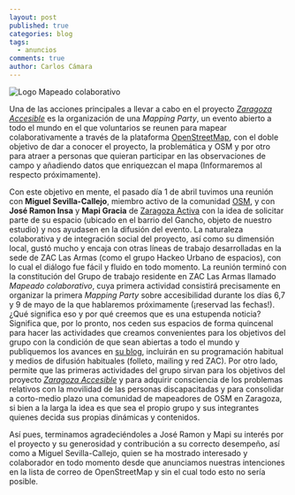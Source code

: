 ```yaml
---
layout: post
published: true
categories: blog
tags:
  - anuncios
comments: true
author: Carlos Cámara
---
```

![Logo Mapeado colaborativo]({{site.baseurl}}/media/mapeado-colaborativo-logo.png)

Una de las acciones principales a llevar a cabo en el proyecto *[Zaragoza Accesible](/about)* es la organización de una  *Mapping Party*, un evento abierto a todo el mundo en el que voluntarios se reunen para mapear colaborativamente a través de la plataforma [OpenStreetMap](http://openstreetmap.org), con el doble objetivo de dar a conocer el proyecto, la problemática y OSM y por otro para atraer a personas que quieran participar en las observaciones de campo y añadiendo datos que enriquezcan el mapa (Informaremos al respecto próximamente).

Con este objetivo en mente, el pasado día 1 de abril tuvimos una reunión con **Miguel Sevilla-Callejo**, miembro activo de la comunidad [OSM](http://openstreetmap.org), y con **José Ramon Insa** y **Mapi Gracia** de [Zaragoza Activa](http://www.zaragoza.es/ciudad/sectores/activa/) con la idea de solicitar parte de su espacio (ubicado en el barrio del Gancho, objeto de nuestro estudio) y nos ayudasen en la difusión del evento. La naturaleza colaborativa y de integración social del proyecto, así como su dimensión local, gustó mucho y encaja con otras líneas de trabajo desarrolladas en la sede de ZAC Las Armas (como el grupo Hackeo Urbano de espacios), con lo cual el diálogo fue fácil y fluido en todo momento. La reunión terminó con la constitución del Grupo de trabajo residente en ZAC Las Armas llamado *Mapeado colaborativo*, cuya primera actividad consistirá precisamente en organizar la primera *Mapping Party* sobre accesibilidad durante los días 6,7 y 9 de mayo de la que hablaremos próximamente (¡reservad las fechas!).¿Qué significa eso y por qué creemos que es una
estupenda noticia? Significa que, por lo pronto, nos ceden sus espacios de forma quincenal para hacer las actividades que creamos convenientes para los objetivos del grupo con la condición de que sean abiertas a todo el mundo y publiquemos los avances en [su blog](http://blogzac.es/category/think-zac-las-armas/), incluirán en su programación habitual y medios de difusión habituales (folleto, mailing y red ZAC).  Por otro lado, permite que las primeras actividades del grupo sirvan para los objetivos del proyecto *[Zaragoza Accesible](/about)* y para adquirir consciencia de los problemas relativos con la movilidad de las personas discapacitadas y para consolidar a corto-medio plazo una comunidad de mapeadores de OSM en Zaragoza, si bien a la larga la idea es que sea el propio grupo y sus integrantes quienes decida sus propias dinámicas y contenidos.

Así pues, terminamos agradeciéndoles a José Ramon y Mapi su interés por el proyecto y su generosidad y contribución a su correcto desempeño, así como a Miguel Sevilla-Callejo, quien se ha mostrado interesado y colaborador en todo momento desde que anunciamos nuestras intenciones en la lista de correo de OpenStreetMap y sin el cual todo esto no sería posible.
